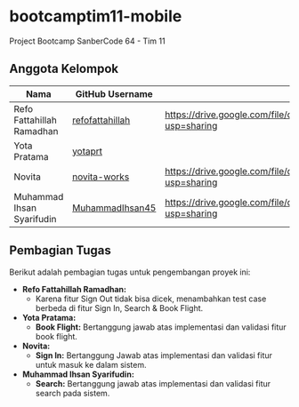 # bootcamptim11-mobile
Project Bootcamp SanberCode 64 - Tim 11

## Anggota Kelompok

| Nama                     | GitHub Username                                  | Link Record Test           |
| ------------------------ | ---------------------------------------------- |-----------------------------|
| Refo Fattahillah Ramadhan | [refofattahillah](https://github.com/refofattahillah)          | https://drive.google.com/file/d/1JnWp2uG64ptXsY0PmPTDAkEgL8TakfVl/view?usp=sharing |
| Yota Pratama             | [yotaprt](https://github.com/yotaprt) |                   |  https://drive.google.com/file/d/1Oft0YJTJUN-y_QLS9rRa0hPY4e2DfoV4/view?usp=sharing
| Novita                  | [novita-works](https://github.com/novita-works)           | https://drive.google.com/file/d/1IE7XxBgduuleVwPuSfrOPCb98l1Rz66l/view?usp=sharing |
| Muhammad Ihsan Syarifudin| [MuhammadIhsan45](https://github.com/MuhammadIhsan45)        | https://drive.google.com/file/d/1i921wY7HBN2aCPZ6CVafJ8ZAzPncDXJw/view?usp=sharing |   

## Pembagian Tugas

Berikut adalah pembagian tugas untuk pengembangan proyek ini:
*   **Refo Fattahillah Ramadhan:**
    *   Karena fitur Sign Out tidak bisa dicek, menambahkan test case berbeda di fitur Sign In, Search & Book Flight.
*   **Yota Pratama:**
    *   **Book Flight:** Bertanggung jawab atas implementasi dan validasi fitur book flight.
*   **Novita:**
    * **Sign In:** Bertanggung Jawab atas implementasi dan validasi fitur untuk masuk ke dalam sistem.
*   **Muhammad Ihsan Syarifudin:**
    *   **Search:** Bertanggung jawab atas implementasi dan validasi fitur search pada sistem.
 
